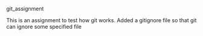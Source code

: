 git_assignment

This is an assignment to test how git works. Added a gitignore file so that git can ignore some specified file
